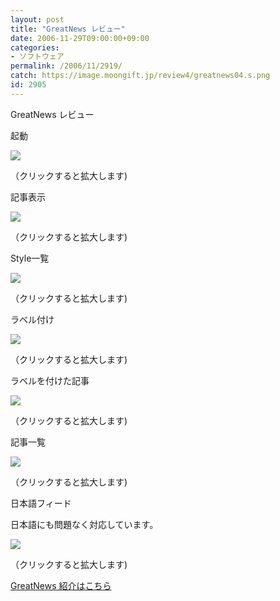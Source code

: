 ```yaml
---
layout: post
title: "GreatNews レビュー"
date: 2006-11-29T09:00:00+09:00
categories:
- ソフトウェア
permalink: /2006/11/2919/
catch: https://image.moongift.jp/review4/greatnews04.s.png
id: 2905
---
```

GreatNews レビュー  
<!--more-->

起動

  

[![](https://image.moongift.jp/review4/greatnews01.s.png)](https://image.moongift.jp/review4/greatnews01.png)  
  
（クリックすると拡大します)

  

記事表示

  

[![](https://image.moongift.jp/review4/greatnews02.s.png)](https://image.moongift.jp/review4/greatnews02.png)  
  
（クリックすると拡大します)

  

Style一覧

  

[![](https://image.moongift.jp/review4/greatnews03.s.png)](https://image.moongift.jp/review4/greatnews03.png)  
  
（クリックすると拡大します)

  

ラベル付け

  

[![](https://image.moongift.jp/review4/greatnews04.s.png)](https://image.moongift.jp/review4/greatnews04.png)  
  
（クリックすると拡大します)

  

ラベルを付けた記事

  

[![](https://image.moongift.jp/review4/greatnews05.s.png)](https://image.moongift.jp/review4/greatnews05.png)  
  
（クリックすると拡大します)

  

記事一覧

  

[![](https://image.moongift.jp/review4/greatnews06.s.png)](https://image.moongift.jp/review4/greatnews06.png)  
  
（クリックすると拡大します)

  

日本語フィード

  

日本語にも問題なく対応しています。

  

[![](https://image.moongift.jp/review4/greatnews07.s.png)](https://image.moongift.jp/review4/greatnews07.png)  
  
（クリックすると拡大します)

  

[GreatNews 紹介はこちら](http://fw.moongift.jp/intro/i-2918.html)

